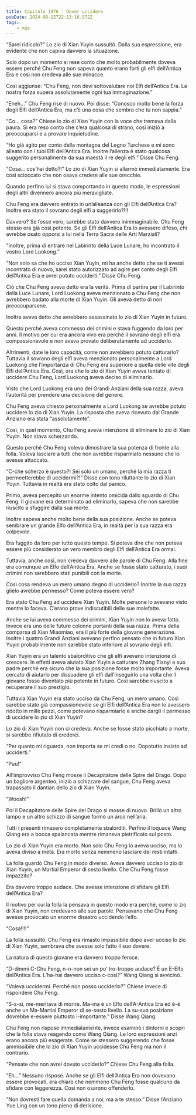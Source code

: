 ```yaml
---
title: Capitolo 1976 - Dover uccidere
pubDate: 2024-08-12T22:13:16.572Z
tags:
    - mga
---
```





“Sarei ridicolo?” Lo zio di Xian Yuyin sussultò. Dalla sua espressione, era evidente che non capiva davvero la situazione.


Solo dopo un momento si rese conto che molto probabilmente doveva essere perché Chu Feng non sapeva quanto erano forti gli elfi dell’Antica Era e così non credeva alle sue minacce.


Così aggiunse: “Chu Feng, non devi sottovalutare noi Elfi dell’Antica Era. La nostra forza supera assolutamente ogni tua immaginazione.”


“Eheh…” Chu Feng rise di nuovo. Poi disse: “Conosco molto bene la forza degli Elfi dell’Antica Era, ma c’è una cosa che sembra che tu non sappia.”


“Co… cosa?” Chiese lo zio di Xian Yuyin con la voce che tremava dalla paura. Si era reso conto che c’era qualcosa di strano, così iniziò a preoccuparsi e a provare inquietudine.


“Ho già agito per conto della montagna del Legno Turchese e mi sono alleato con i tuoi Elfi dell’Antica Era. Inoltre l’allenza è stato qualcosa suggerito personalmente da sua maestà il re degli elfi.” Disse Chu Feng.


“Cosa… cos’hai detto?!” Lo zio di Xian Yuyin si allarmò immediatamente. Era così scioccato che non osava credere alle sue orecchie.


Quando perfino lui si stava comportando in questo modo, le espressioni degli altri divennero ancora più meravigliate.


Chu Feng era davvero entrato in un’alleanza con gli Elfi dell’Antica Era? Inoltre era stato il sovrano degli elfi a suggerirlo?!!!


Davvero? Se fosse vero, sarebbe stato davvero inimmaginabile. Chu Feng stesso era già così potente. Se gli Elfi dell’Antica Era lo avessero difeso, chi avrebbe osato opporsi a lui nella Terra Sacra delle Arti Marziali?


“Inoltre, prima di entrare nel Labirinto della Luce Lunare, ho incontrato il vostro Lord Luokong.”

“Non solo sa che ho ucciso Xian Yuyin, mi ha anche detto che se ti avessi incontrato di nuovo, sarei stato autorizzato ad agire per conto degli Elfi dell’Antica Era e avrei potuto ucciderti.” Disse Chu Feng.


Ciò che Chu Feng aveva detto era la verità. Prima di partire per il Labirinto della Luce Lunare, Lord Luokong aveva menzionato a Chu Feng che non avrebbero badato alla morte di Xian Yuyin. Gli aveva detto di non preoccuparsene.


Inoltre aveva detto che avrebbero assassinato lo zio di Xian Yuyin in futuro.


Questo perché aveva commesso dei crimini e stava fuggendo da loro per anni. Il motivo per cui era ancora vivo era perché il sovrano degli elfi era compassionevole e non aveva provato deliberatamente ad ucciderlo.


Altrimenti, date le loro capacità, come non avrebbero potuto catturarlo? Tuttavia il sovrano degli elfi aveva menzionato personalmente a Lord Luokong che l’importanza di Chu Feng era superiore a quella delle vite degli Elfi dell’Antica Era. Così, ora che lo zio di Xian Yuyin aveva tentato di uccidere Chu Feng, Lord Luokong aveva deciso di eliminarlo.


Visto che Lord Luokong era uno dei Grandi Anziani della sua razza, aveva l’autorità per prendere una decisione del genere.


Chu Feng aveva chiesto personalmente a Lord Luokong se avrebbe potuto uccidere lo zio di Xian Yuyin. La risposta che aveva ricevuto dal Grande Anziano era stata “assolutamente”.


Così, in quel momento, Chu Feng aveva intenzione di eliminare lo zio di Xian Yuyin. Non stava scherzando.


Questo perché Chu Feng voleva dimostrare la sua potenza di fronte alla folla. Voleva lasciare a tutti che non avrebbe risparmiato nessuno che lo avesse attaccato.


“C-che scherzo è questo?! Sei solo un umano, perché la mia razza ti permeetterebbe di uccidermi?!” Disse con tono riluttante lo zio di Xian Yuyin. Tuttavia in realtà era stato colto dal panico.


Primo, aveva percepito un enorme intento omicida dallo sguardo di Chu Feng. Il giovane era determinato ad eliminarlo, sapeva che non sarebbe riuscito a sfuggire dalla sua morte.


Inoltre sapeva anche molto bene della sua posizione. Anche se poteva sembrare un grande Elfo dell’Antica Era, in realtà per la sua razza era colpevole.


Era fuggito da loro per tutto questo tempo. Si poteva dire che non poteva essere più considerato un vero membro degli Elfi dell’Antica Era ormai.


Tuttavia, anche così, non credeva davvero alle parole di Chu Feng. Alla fine era comunque un Elfo dell’Antica Era. Anche se fosse stato catturato, i suoi crimini non sarebbero stati punibili con la morte.


Così cosa rendeva un mero umano degno di ucciderlo? Inoltre la sua razza glielo avrebbe permesso? Come poteva essere vero?


Era stato Chu Feng ad uccidere Xian Yuyin. Molte persone lo avevano visto mentre lo faceva. C’erano prove indiscutibili delle sue malefatte.


Anche se lui aveva commesso dei crimini, Xian Yuyin non lo aveva fatto. Invece era uno delle future colonne portanti della sua razza. Prima della comparsa di Xian Miaomiao, era il più forte della giovane generazione. Inoltre i quattro Grandi Anziani avevano perfino pensato che in futuro Xian Yuyin probabilmente non sarebbe stato inferiore al sovrano degli elfi.


Xian Yuyin era un talento sbalorditivo che gli elfi avevano intenzione di crescere. In effetti aveva aiutato Xian Yuyin a catturare Zhang Tianyi e suo padre perché era sicuro che la sua posizione fosse molto importante. Aveva cercato di aiutarlo per dissuadere gli elfi dall’inseguirlo una volta che il giovane fosse diventato più potente in futuro. Così sarebbe riuscito a recuperare il suo prestigio.


Tuttavia Xian Yuyin era stato ucciso da Chu Feng, un mero umano. Così sarebbe stato già compassionevole se gli Elfi dell’Antica Era non lo avessero ridotto in mille pezzi, come potevano risparmiarlo e anche dargli il permesso di uccidere lo zio di Xian Yuyin?


Lo zio di Xian Yuyin non ci credeva. Anche se fosse stato picchiato a morte, si sarebbe rifiutato di crederci.


“Per quanto mi riguarda, non importa se mi credi o no. Dopotutto insisto ad ucciderti.”


“Puu!”


All’improvviso Chu Feng mosse il Decapitatore delle Spire del Drago. Dopo un bagliore argenteo, iniziò a schizzare del sangue, Chu Feng aveva trapassato il dantian dello zio di Xian Yuyin.


“Woosh!”


Poi il Decapitatore delle Spire del Drago si mosse di nuovo. Brillò un altro lampo e un altro schizzo di sangue formò un arco nell’aria.


Tutti i presenti rimasero completamente sbalorditi. Perfino il loquace Wang Qiang era a bocca spalancata mentre rimaneva pietrificato sul posto.


Lo zio di Xian Yuyin era morto. Non solo Chu Feng lo aveva ucciso, ma lo aveva diviso a metà. Era morto senza nemmeno lasciare dei resti intatti.


La folla guardò Chu Feng in modo diverso. Aveva davvero ucciso lo zio di Xian Yuyin, un Martial Emperor di sesto livello. Che Chu Feng fosse impazzito?

Era davvero troppo audace. Che avesse intenzione di sfidare gli Elfi dell’Antica Era?


Il motivo per cui la folla la pensava in questo modo era perché, come lo zio di Xian Yuyin, non credevano alle sue parole. Pensavano che Chu Feng avesse provocato un enorme disastro uccidendo l’elfo.


“Cosa!!!!”


La folla sussultò. Chu Feng era rimasto impassibile dopo aver ucciso lo zio di Xian Yuyin, sembrava che avesse solo fatto il suo dovere.


La natura di questo giovane era davvero troppo feroce.

“D-dimmi C-Chu Feng, n-n-non sei un po’ tro-troppo audace? È un E-Elfo dell’Antica Era. L’ha-hai davvero ucciso c-così?” Wang Qiang si avvicinò.


“Voleva uccidermi. Perché non posso ucciderlo?” Chiese invece di rispondere Chu Feng.


“S-s-sì, me-meritava di morire. Ma-ma è un Elfo dell’A-Antica Era ed è-è anche un Ma-Martial Emperor di se-sesto livello. La su-sua posizione dovrebbe e-essere piuttosto i-importante.” Disse Wang Qiang.


Chu Feng non rispose immediatamente, invece esaminò i dintorni e scoprì che la folla stava reagendo come Wang Qiang. Le loro espressioni anzi erano ancora più esagerate. Come se stessero suggerendo che fosse ammissibile che lo zio di Xian Yuyin uccidesse Chu Feng ma non il contrario.


“Pensate che non avrei dovuto ucciderlo?” Chiese Chu Feng alla folla.


“Eh…” Nessuno rispose. Anche se gli Elfi dell’Antica Era non dovevano essere provocati, era chiaro che nemmeno Chu Feng fosse qualcuno da sfidare con leggerezza. Così non osarono offenderlo.


“Non dovresti fare quella domanda a noi, ma a te stesso.” Disse l’Anziano Yue Ling con un tono pieno di derisione.

